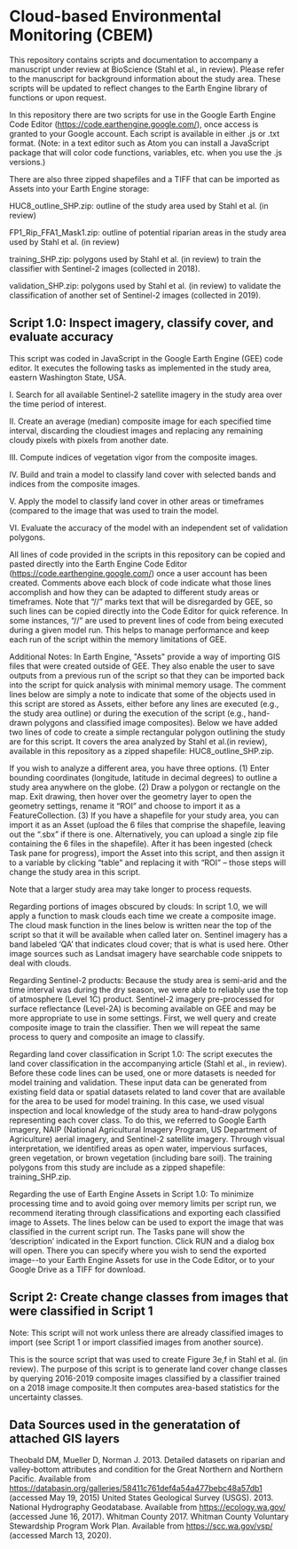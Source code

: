 # Cloud-based Environmental Monitoring (CBEM)
This repository contains scripts and documentation to accompany a manuscript under review at BioScience (Stahl et al., in review). Please refer to the manuscript for background information about the study area. These scripts will be updated to reflect changes to the Earth Engine library of functions or upon request. 

In this repository there are two scripts for use in the Google Earth Engine Code Editor (https://code.earthengine.google.com/), once access is granted to your Google account. Each script is available in either .js or .txt format. (Note: in a text editor such as Atom you can install a JavaScript package that will color code functions, variables, etc. when you use the .js versions.)


There are also three zipped shapefiles and a TIFF that can be imported as Assets into your Earth Engine storage:

HUC8_outline_SHP.zip: outline of the study area used by Stahl et al. (in review)

FP1_Rip_FFA1_Mask1.zip: outline of potential riparian areas in the study area used by Stahl et al. (in review)

training_SHP.zip: polygons used by Stahl et al. (in review) to train the classifier with Sentinel-2 images (collected in 2018).

validation_SHP.zip: polygons used by Stahl et al. (in review) to validate the classification of another set of Sentinel-2 images (collected in 2019).



## Script 1.0: Inspect imagery, classify cover, and evaluate accuracy

This script was coded in JavaScript in the Google Earth Engine (GEE) code editor. It executes the following tasks as implemented in the study area, eastern Washington State, USA. 

I.	Search for all available Sentinel-2 satellite imagery in the study area over the time period of interest.

II.	Create an average (median) composite image for each specified time interval, discarding the cloudiest images and replacing any remaining cloudy pixels with pixels from another date.

III.	Compute indices of vegetation vigor from the composite images.

IV.	Build and train a model to classify land cover with selected bands and indices from the composite images.

V.	Apply the model to classify land cover in other areas or timeframes (compared to the image that was used to train the model. 

VI.	Evaluate the accuracy of the model with an independent set of validation polygons.

All lines of code provided in the scripts in this repository can be copied and pasted directly into the Earth Engine Code Editor (https://code.earthengine.google.com/) once a user account has been created. Comments above each block of code indicate what those lines accomplish and how they can be adapted to different study areas or timeframes. Note that “//” marks text that will be disregarded by GEE, so such lines can be copied directly into the Code Editor for quick reference. In some instances, “//” are used to prevent lines of code from being executed during a given model run. This helps to manage performance and keep each run of the script within the memory limitations of GEE.  

Additional Notes:
In Earth Engine, "Assets" provide a way of importing GIS files that were created outside of GEE. They also enable the user to save outputs from a previous run of the script so that they can be imported back into the script for quick analysis with minimal memory usage. The comment lines below are simply a note to indicate that some of the objects used in this script are stored as Assets, either before any lines are executed (e.g., the study area outline) or during the execution of the script (e.g., hand-drawn polygons and classified image composites). Below we have added two lines of code to create a simple rectangular polygon outlining the study are for this script. It covers the area analyzed by Stahl et al.(in review), available in this repository as a zipped shapefile: HUC8_outline_SHP.zip. 

If you wish to analyze a different area, you have three options. 
(1)	Enter bounding coordinates (longitude, latitude in decimal degrees) to outline a study area anywhere on the globe. 
(2)	Draw a polygon or rectangle on the map. Exit drawing, then hover over the geometry layer to open the geometry settings, rename it “ROI” and choose to import it as a FeatureCollection. 
(3)	If you have a shapefile for your study area, you can import it as an Asset (upload the 6 files that comprise the shapefile, leaving out the “.sbx” if there is one. Alternatively, you can upload a single zip file containing the 6 files in the shapefile). After it has been ingested (check Task pane for progress), import the Asset into this script, and then assign it to a variable by clicking “table” and replacing it with “ROI” – those steps will change the study area in this script.

Note that a larger study area may take longer to process requests. 

Regarding portions of images obscured by clouds:
In script 1.0, we will apply a function to mask clouds each time we create a composite image. The cloud mask function in the lines below is written near the top of the script so that it will be available when called later on. Sentinel imagery has a band labeled ‘QA’ that indicates cloud cover; that is what is used here. Other image sources such as Landsat imagery have searchable code snippets to deal with clouds.

Regarding Sentinel-2 products:
Because the study area is semi-arid and the time interval was during the dry season, we were able to reliably use the top of atmosphere (Level 1C) product. Sentinel-2 imagery pre-processed for surface reflectance (Level-2A) is becoming available on GEE and may be more appropriate to use in some settings. First, we well query and create composite image to train the classifier. Then we will repeat the same process to query and composite an image to classify.

Regarding land cover classification in Script 1.0:
The script executes the land cover classification in the accompanying article (Stahl et al., in review). Before these code lines can be used, one or more datasets is needed for model training and validation. These input data can be generated from existing field data or spatial datasets related to land cover that are available for the area to be used for model training. In this case, we used visual inspection and local knowledge of the study area to hand-draw polygons representing each cover class. To do this, we referred to Google Earth imagery, NAIP (National Agricultural Imagery Program, US Department of Agriculture) aerial imagery, and Sentinel-2 satellite imagery. Through visual interpretation, we identified areas as open water, impervious surfaces, green vegetation, or brown vegetation (including bare soil). The training polygons from this study are include as a zipped shapefile: training_SHP.zip. 

Regarding the use of Earth Engine Assets in Script 1.0:
To minimize processing time and to avoid going over memory limits per script run, we recommend iterating through classifications and exporting each classified image to Assets. The lines below can be used to export the image that was classified in the current script run. The Tasks pane will show the ‘description’ indicated in the Export function. Click RUN and a dialog box will open. There you can specify where you wish to send the exported image--to your Earth Engine Assets for use in the Code Editor, or to your Google Drive as a TIFF for download.  

## Script 2: Create change classes from images that were classified in Script 1

Note: This script will not work unless there are already classified images to import (see Script 1 or import classified images from another source).

This is the source script that was used to create Figure 3e,f in Stahl et al. (in review).
The purpose of this script is to generate land cover change classes by querying 2016-2019 composite images classified by a classifier trained on a 2018 image composite.It then computes area-based statistics for the uncertainty classes.

## Data Sources used in the generatation of attached GIS layers
Theobald DM, Mueller D, Norman J. 2013. Detailed datasets on riparian and valley-bottom attributes and condition for the Great Northern and Northern Pacific. Available from https://databasin.org/galleries/58411c761def4a54a477bebc48a57db1 (accessed May 19, 2015)
United States Geological Survey (USGS). 2013. National Hydrography Geodatabase. Available from https://ecology.wa.gov/ (accessed June 16, 2017).
Whitman County 2017. Whitman County Voluntary Stewardship Program Work Plan. Available from https://scc.wa.gov/vsp/ (accessed March 13, 2020).
